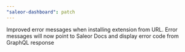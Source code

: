 ```yaml
---
"saleor-dashboard": patch
---
```


Improved error messages when installing extension from URL.
Error messages will now point to Saleor Docs and display error code from GraphQL response
